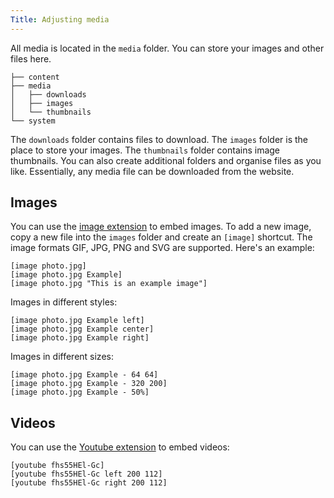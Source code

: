 ```yaml
---
Title: Adjusting media 
---
```

All media is located in the `media` folder. You can store your images and other files here.

    ├── content
    ├── media
    │   ├── downloads
    │   ├── images
    │   └── thumbnails
    └── system

The `downloads` folder contains files to download. The `images` folder is the place to store your images. The `thumbnails` folder contains image thumbnails. You can also create additional folders and organise files as you like. Essentially, any media file can be downloaded from the website.

## Images

You can use the [image extension](https://github.com/datenstrom/yellow-extensions/tree/master/source/image) to embed images. To add a new image, copy a new file into the `images` folder and create an `[image]` shortcut. The image formats GIF, JPG, PNG and SVG are supported. Here's an example:

    [image photo.jpg]
    [image photo.jpg Example]
    [image photo.jpg "This is an example image"]

Images in different styles:

    [image photo.jpg Example left]
    [image photo.jpg Example center]
    [image photo.jpg Example right]

Images in different sizes:

    [image photo.jpg Example - 64 64]
    [image photo.jpg Example - 320 200]
    [image photo.jpg Example - 50%]

## Videos

You can use the [Youtube extension](https://github.com/datenstrom/yellow-extensions/tree/master/source/youtube) to embed videos:

    [youtube fhs55HEl-Gc]
    [youtube fhs55HEl-Gc left 200 112]
    [youtube fhs55HEl-Gc right 200 112]
